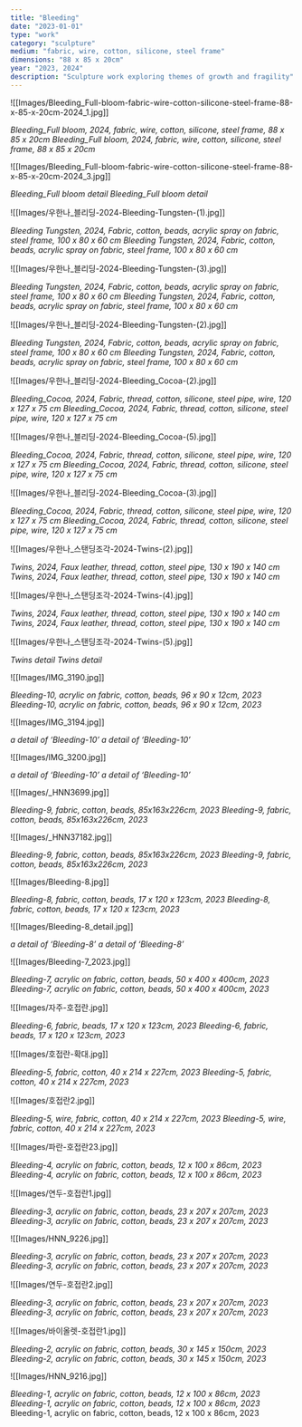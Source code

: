 ```yaml
---
title: "Bleeding"
date: "2023-01-01"
type: "work"
category: "sculpture"
medium: "fabric, wire, cotton, silicone, steel frame"
dimensions: "88 x 85 x 20cm"
year: "2023, 2024"
description: "Sculpture work exploring themes of growth and fragility"
---
```

![[Images/Bleeding_Full-bloom-fabric-wire-cotton-silicone-steel-frame-88-x-85-x-20cm-2024_1.jpg]]

*Bleeding_Full bloom, 2024, fabric, wire, cotton, silicone, steel frame, 88 x 85 x 20cm*
*Bleeding_Full bloom, 2024, fabric, wire, cotton, silicone, steel frame, 88 x 85 x 20cm*

  


![[Images/Bleeding_Full-bloom-fabric-wire-cotton-silicone-steel-frame-88-x-85-x-20cm-2024_3.jpg]]

*Bleeding_Full bloom detail*
*Bleeding_Full bloom detail*

  


![[Images/우한나_블리딩-2024-Bleeding-Tungsten-(1).jpg]]

*Bleeding Tungsten, 2024, Fabric, cotton, beads, acrylic spray on fabric, steel frame, 100 x 80 x 60 cm*
*Bleeding Tungsten, 2024, Fabric, cotton, beads, acrylic spray on fabric, steel frame, 100 x 80 x 60 cm*

  


![[Images/우한나_블리딩-2024-Bleeding-Tungsten-(3).jpg]]

*Bleeding Tungsten, 2024, Fabric, cotton, beads, acrylic spray on fabric, steel frame, 100 x 80 x 60 cm*
*Bleeding Tungsten, 2024, Fabric, cotton, beads, acrylic spray on fabric, steel frame, 100 x 80 x 60 cm*

  


![[Images/우한나_블리딩-2024-Bleeding-Tungsten-(2).jpg]]

*Bleeding Tungsten, 2024, Fabric, cotton, beads, acrylic spray on fabric, steel frame, 100 x 80 x 60 cm*
*Bleeding Tungsten, 2024, Fabric, cotton, beads, acrylic spray on fabric, steel frame, 100 x 80 x 60 cm*

  


![[Images/우한나_블리딩-2024-Bleeding_Cocoa-(2).jpg]]

*Bleeding_Cocoa, 2024, Fabric, thread, cotton, silicone, steel pipe, wire, 120 x 127 x 75 cm*
*Bleeding_Cocoa, 2024, Fabric, thread, cotton, silicone, steel pipe, wire, 120 x 127 x 75 cm*

  


![[Images/우한나_블리딩-2024-Bleeding_Cocoa-(5).jpg]]

*Bleeding_Cocoa, 2024, Fabric, thread, cotton, silicone, steel pipe, wire, 120 x 127 x 75 cm*
*Bleeding_Cocoa, 2024, Fabric, thread, cotton, silicone, steel pipe, wire, 120 x 127 x 75 cm*

  


![[Images/우한나_블리딩-2024-Bleeding_Cocoa-(3).jpg]]

*Bleeding_Cocoa, 2024, Fabric, thread, cotton, silicone, steel pipe, wire, 120 x 127 x 75 cm*
*Bleeding_Cocoa, 2024, Fabric, thread, cotton, silicone, steel pipe, wire, 120 x 127 x 75 cm*

  


![[Images/우한나_스탠딩조각-2024-Twins-(2).jpg]]

*Twins, 2024, Faux leather, thread, cotton, steel pipe, 130 x 190 x 140 cm*
*Twins, 2024, Faux leather, thread, cotton, steel pipe, 130 x 190 x 140 cm*

  


![[Images/우한나_스탠딩조각-2024-Twins-(4).jpg]]

*Twins, 2024, Faux leather, thread, cotton, steel pipe, 130 x 190 x 140 cm*
*Twins, 2024, Faux leather, thread, cotton, steel pipe, 130 x 190 x 140 cm*

  


![[Images/우한나_스탠딩조각-2024-Twins-(5).jpg]]

*Twins detail*
*Twins detail*


![[Images/IMG_3190.jpg]]

*Bleeding-10, acrylic on fabric, cotton, beads, 96 x 90 x 12cm, 2023*
*Bleeding-10, acrylic on fabric, cotton, beads, 96 x 90 x 12cm, 2023*


![[Images/IMG_3194.jpg]]

*a detail of ‘Bleeding-10’*
*a detail of ‘Bleeding-10’*


![[Images/IMG_3200.jpg]]

*a detail of ‘Bleeding-10’*
*a detail of ‘Bleeding-10’*


![[Images/_HNN3699.jpg]]

*Bleeding-9, fabric, cotton, beads, 85x163x226cm, 2023*
*Bleeding-9, fabric, cotton, beads, 85x163x226cm, 2023*


![[Images/_HNN37182.jpg]]

*Bleeding-9, fabric, cotton, beads, 85x163x226cm, 2023*
*Bleeding-9, fabric, cotton, beads, 85x163x226cm, 2023*


![[Images/Bleeding-8.jpg]]

*Bleeding-8, fabric, cotton, beads, 17 x 120 x 123cm, 2023*
*Bleeding-8, fabric, cotton, beads, 17 x 120 x 123cm, 2023*


![[Images/Bleeding-8_detail.jpg]]

*a detail of ‘Bleeding-8’*
*a detail of ‘Bleeding-8’*


![[Images/Bleeding-7_2023.jpg]]

*Bleeding-7, acrylic on fabric, cotton, beads, 50 x 400 x 400cm, 2023*
*Bleeding-7, acrylic on fabric, cotton, beads, 50 x 400 x 400cm, 2023*


![[Images/자주-호접란.jpg]]

*Bleeding-6, fabric, beads, 17 x 120 x 123cm, 2023*
*Bleeding-6, fabric, beads, 17 x 120 x 123cm, 2023*


![[Images/호접란-확대.jpg]]

*Bleeding-5, fabric, cotton, 40 x 214 x 227cm, 2023*
*Bleeding-5, fabric, cotton, 40 x 214 x 227cm, 2023*


![[Images/호접란2.jpg]]

*Bleeding-5, wire, fabric, cotton, 40 x 214 x 227cm, 2023*
*Bleeding-5, wire, fabric, cotton, 40 x 214 x 227cm, 2023*


![[Images/파란-호접란23.jpg]]

*Bleeding-4, acrylic on fabric, cotton, beads, 12 x 100 x 86cm, 2023*
*Bleeding-4, acrylic on fabric, cotton, beads, 12 x 100 x 86cm, 2023*


![[Images/연두-호접란1.jpg]]

*Bleeding-3, acrylic on fabric, cotton, beads, 23 x 207 x 207cm, 2023*
*Bleeding-3, acrylic on fabric, cotton, beads, 23 x 207 x 207cm, 2023*


![[Images/HNN_9226.jpg]]

*Bleeding-3, acrylic on fabric, cotton, beads, 23 x 207 x 207cm, 2023*
*Bleeding-3, acrylic on fabric, cotton, beads, 23 x 207 x 207cm, 2023*


![[Images/연두-호접란2.jpg]]

*Bleeding-3, acrylic on fabric, cotton, beads, 23 x 207 x 207cm, 2023*
*Bleeding-3, acrylic on fabric, cotton, beads, 23 x 207 x 207cm, 2023*


![[Images/바이올렛-호접란1.jpg]]

*Bleeding-2, acrylic on fabric, cotton, beads, 30 x 145 x 150cm, 2023*
*Bleeding-2, acrylic on fabric, cotton, beads, 30 x 145 x 150cm, 2023*


![[Images/HNN_9216.jpg]]

*Bleeding-1, acrylic on fabric, cotton, beads, 12 x 100 x 86cm, 2023*
*Bleeding-1, acrylic on fabric, cotton, beads, 12 x 100 x 86cm, 2023*
Bleeding-1, acrylic on fabric, cotton, beads, 12 x 100 x 86cm, 2023